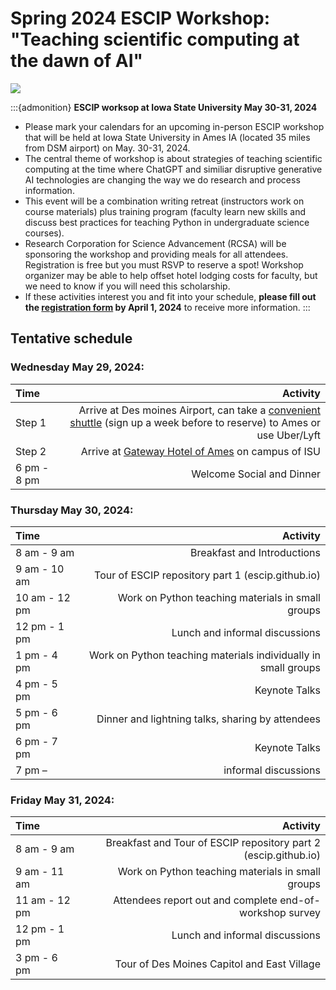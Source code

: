 # Spring 2024 ESCIP Workshop: "Teaching scientific computing at the dawn of AI"

![](isu.jpg)

:::{admonition} **ESCIP worksop at Iowa State University May 30-31, 2024**

- Please mark your calendars for an upcoming in-person ESCIP workshop that will be held at Iowa State University in Ames IA (located 35 miles from DSM airport) on May. 30-31, 2024.
- The central theme of workshop is about strategies of teaching scientific computing at the time where ChatGPT and similiar disruptive generative AI technologies are changing the way we do research and process information.  
- This event will be a combination writing retreat (instructors work on course materials) plus training program (faculty learn new skills and discuss best practices for teaching Python in undergraduate science courses). 
- Research Corporation for Science Advancement (RCSA) will be sponsoring the workshop and providing meals for all attendees. Registration is free but you must RSVP to reserve a spot! Workshop organizer may be able to help offset hotel lodging costs for faculty, but we need to know if you will need this scholarship. 
- If these activities interest you and fit into your schedule, **please fill out the [registration form](https://forms.gle/HbCYMA9KCphwH9Jd8) by April 1, 2024** to receive more information.
:::


## Tentative schedule

### Wednesday May 29, 2024:

|    Time         |   Activity   |
| :------------   | -------------: |
| Step 1          |  Arrive at Des moines Airport, can take a [convenient shuttle](https://www.executiveexpress.biz/shuttle-service/) (sign up a week before to reserve) to Ames or use Uber/Lyft|
| Step 2          |  Arrive at [Gateway Hotel of Ames](https://www.gatewayames.com/?gad_source=1&gclid=CjwKCAiAivGuBhBEEiwAWiFmYd_bDL2ZwiJL24UCD7-JF8ZD6-vSqDUP6vmgmWIXBR79M8Nu1fIwgBoCoKcQAvD_BwE&gclsrc=aw.ds) on campus of ISU |
| 6 pm - 8 pm     |  Welcome Social and Dinner        |


### Thursday May 30, 2024:

|    Time         |   Activity   |
| :------------   | -------------: |
|8 am - 9 am  | Breakfast and Introductions  |
|9 am - 10 am | Tour of ESCIP repository part 1 (escip.github.io) |
|10 am - 12 pm | Work on Python teaching materials in small groups  |
|12 pm - 1 pm | Lunch and informal discussions |
|1 pm - 4 pm | Work on Python teaching materials individually in small groups |
|4 pm - 5 pm | Keynote Talks  |
|5 pm - 6 pm | Dinner and lightning talks, sharing by attendees |
|6 pm - 7 pm | Keynote Talks   |
|7 pm –  | informal discussions |

### Friday May 31, 2024:

|    Time         |   Activity   |
| :------------   | -------------: |
| 8 am - 9 am |  Breakfast and Tour of ESCIP repository part 2 (escip.github.io) |
| 9 am - 11 am | Work on Python teaching materials in small groups  |
| 11 am - 12 pm | Attendees report out and complete end-of-workshop survey |
| 12 pm - 1 pm | Lunch and informal discussions |
| 3 pm - 6 pm | Tour of Des Moines Capitol and East Village |
